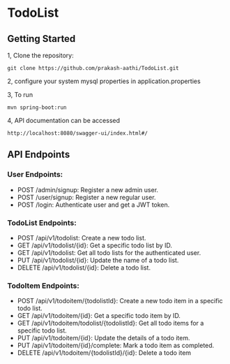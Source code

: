 # TodoList
## Getting Started
1, Clone the repository:
```
git clone https://github.com/prakash-aathi/TodoList.git
```
2, configure your system mysql properties in application.properties

 3, To run 
```
mvn spring-boot:run
```
4, API documentation can be accessed
```
http://localhost:8080/swagger-ui/index.html#/
```

## API Endpoints
### User Endpoints:

- POST /admin/signup: Register a new admin user.
- POST /user/signup: Register a new regular user.
- POST /login: Authenticate user and get a JWT token.

### TodoList Endpoints:

-  POST /api/v1/todolist: Create a new todo list.
- GET /api/v1/todolist/{id}: Get a specific todo list by ID.
- GET /api/v1/todolist: Get all todo lists for the authenticated user.
- PUT /api/v1/todolist/{id}: Update the name of a todo list.
- DELETE /api/v1/todolist/{id}: Delete a todo list.

### TodoItem Endpoints:

- POST /api/v1/todoitem/{todolistId}: Create a new todo item in a specific todo list.
- GET /api/v1/todoitem/{id}: Get a specific todo item by ID.
- GET /api/v1/todoitem/todolist/{todolistId}: Get all todo items for a specific todo list.
- PUT /api/v1/todoitem/{id}: Update the details of a todo item.
- PUT /api/v1/todoitem/{id}/complete: Mark a todo item as completed.
- DELETE /api/v1/todoitem/{todolistId}/{id}: Delete a todo item
